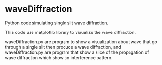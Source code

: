 # waveDiffraction
Python code simulating single slit wave diffraction.

This code use matplotlib library to visualize the wave diffraction.

waveDiffraction.py are program to show a visualization about wave that go through a single slit then produce a wave diffraction, and waveDiffraction.py are program that show a slice of the propagation of wave diffraction which show an interference pattern.